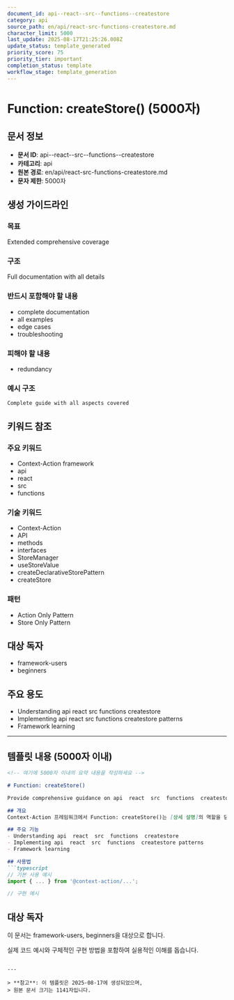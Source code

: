 ```yaml
---
document_id: api--react--src--functions--createstore
category: api
source_path: en/api/react-src-functions-createstore.md
character_limit: 5000
last_update: 2025-08-17T21:25:26.008Z
update_status: template_generated
priority_score: 75
priority_tier: important
completion_status: template
workflow_stage: template_generation
---
```


# Function: createStore() (5000자)

## 문서 정보
- **문서 ID**: api--react--src--functions--createstore
- **카테고리**: api
- **원본 경로**: en/api/react-src-functions-createstore.md
- **문자 제한**: 5000자

## 생성 가이드라인

### 목표
Extended comprehensive coverage

### 구조
Full documentation with all details

### 반드시 포함해야 할 내용
- complete documentation
- all examples
- edge cases
- troubleshooting

### 피해야 할 내용  
- redundancy

### 예시 구조
```
Complete guide with all aspects covered
```

## 키워드 참조

### 주요 키워드
- Context-Action framework
- api
- react
- src
- functions

### 기술 키워드
- Context-Action
- API
- methods
- interfaces
- StoreManager
- useStoreValue
- createDeclarativeStorePattern
- createStore

### 패턴
- Action Only Pattern
- Store Only Pattern

## 대상 독자
- framework-users
- beginners

## 주요 용도
- Understanding api  react  src  functions  createstore
- Implementing api  react  src  functions  createstore patterns
- Framework learning

---

## 템플릿 내용 (5000자 이내)

```markdown
<!-- 여기에 5000자 이내의 요약 내용을 작성하세요 -->

# Function: createStore()

Provide comprehensive guidance on api  react  src  functions  createstore

## 개요
Context-Action 프레임워크에서 Function: createStore()는 [상세 설명]의 역할을 담당합니다.

## 주요 기능
- Understanding api  react  src  functions  createstore
- Implementing api  react  src  functions  createstore patterns
- Framework learning

## 사용법
```typescript
// 기본 사용 예시
import { ... } from '@context-action/...';

// 구현 예시
```

## 대상 독자
이 문서는 framework-users, beginners을 대상으로 합니다.

실제 코드 예시와 구체적인 구현 방법을 포함하여 실용적인 이해를 돕습니다.
```

---

> **참고**: 이 템플릿은 2025-08-17에 생성되었으며, 
> 원본 문서 크기는 1141자입니다.

